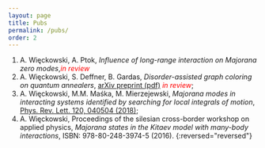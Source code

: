 ```yaml
---
layout: page
title: Pubs
permalink: /pubs/
order: 2
---
```


1. A. Więckowski, A. Ptok, *Influence of long-range interaction on Majorana zero modes*,<span style="color:red">*in review*</span>
2. A. Więckowski, S. Deffner, B. Gardas,
*Disorder-assisted graph coloring on quantum annealers*,
[arXiv preprint (pdf)](https://arxiv.org/pdf/1903.07056.pdf) <span style="color:red">*in review*</span>;
3. A. Więckowski, M.M. Maśka, M. Mierzejewski, 
*Majorana modes in interacting systems identified by searching for local integrals of motion*, 
[Phys. Rev. Lett. 120, 040504 (2018)](https://journals.aps.org/prl/abstract/10.1103/PhysRevLett.120.040504);
4. A. Więckowski,
Proceedings of the silesian cross-border workshop on applied physics, *Majorana
states in the Kitaev model with many-body interactions*, ISBN: 978-80-248-3974-5 (2016).
{:reversed="reversed"}
